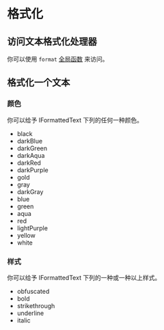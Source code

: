 # 格式化

## 访问文本格式化处理器

你可以使用 `format` [全局函数](/Vanilla/Global_Functions) 来访问。

## 格式化一个文本

### 颜色

你可以给予 IFormattedText 下列的任何一种颜色。

- black
- darkBlue
- darkGreen
- darkAqua
- darkRed
- darkPurple
- gold
- gray
- darkGray
- blue
- green
- aqua
- red
- lightPurple
- yellow
- white

### 样式

你可以给予 IFormattedText 下列的一种或一种以上样式。

- obfuscated
- bold
- strikethrough
- underline
- italic
